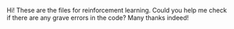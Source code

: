 Hi! These are the files for reinforcement learning. Could you help me check if there are any grave errors in the code? Many thanks indeed!

